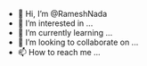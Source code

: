 - 👋 Hi, I’m @RameshNada
- 👀 I’m interested in ...
- 🌱 I’m currently learning ...
- 💞️ I’m looking to collaborate on ...
- 📫 How to reach me ...

<!---
RameshNada/RameshNada is a ✨ special ✨ repository because its `README.md` (this file) appears on your GitHub profile.
You can click the Preview link to take a look at your changes.
--->
